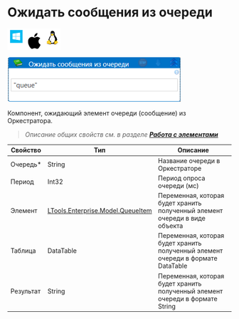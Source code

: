 # Ожидать сообщения из очереди

![](<../../../../.gitbook/assets/image (100) (1) (1) (1) (1) (2) (257).png>)

![](<../../../../.gitbook/assets/ожидать сообщения из очереди.png>)

Компонент, ожидающий элемент очереди (сообщение) из Оркестратора.

> _Описание общих свойств см. в разделе_ [_**Работа с элементами**_](https://docs.primo-rpa.ru/primo-rpa/primo-studio/process/elements)

| Свойство  | Тип                                                                                                                                             | Описание                                                                         |
| --------- | ----------------------------------------------------------------------------------------------------------------------------------------------- | -------------------------------------------------------------------------------- |
| Очередь\* | String                                                                                                                                          | Название очереди в Оркестраторе                                                  |
| Период    | Int32                                                                                                                                           | Период опроса очереди (мс)                                                       |
| Элемент   | [LTools.Enterprise.Model.QueueItem](https://github.com/ttalantseva/Docs.Rus/blob/main/g\_elements/el\_basic/els\_orch/els\_queues/datatypes.md) | Переменная, которая будет хранить полученный элемент очереди в виде объекта      |
| Таблица   | DataTable                                                                                                                                       | Переменная, которая будет хранить полученный элемент очереди в формате DataTable |
| Результат | String                                                                                                                                          | Переменная, которая будет хранить полученный элемент очереди в формате String    |
